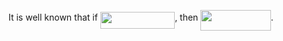 It is well known that if <img src="svgs/15b9e78f3a7cb11ea59b95c9553fb928.svg?invert_in_darkmode" align=middle width=119.34141284999998pt height=26.76175259999998pt/>, then <img src="svgs/2b1f70f6a49aea806b0a5f021e843447.svg?invert_in_darkmode" align=middle width=112.44128444999998pt height=33.20539200000001pt/>.